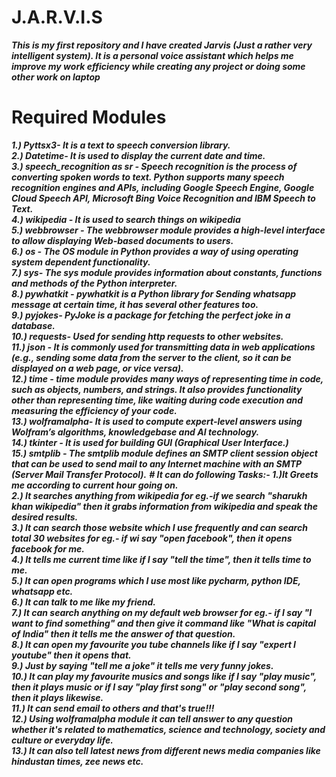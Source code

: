 
# J.A.R.V.I.S
***This is my first repository and I have created Jarvis (Just a rather very intelligent system). It is a personal voice assistant which helps me improve my work efficiency while creating any project or doing some other work on laptop***
# Required Modules
***1.) Pyttsx3- It is a text to speech conversion library. <br />
2.) Datetime- It is used to display the current date and time.<br />
3.) speech_recognition as sr - Speech recognition is the process of converting spoken words to text. Python supports many speech recognition engines and APIs, including Google Speech Engine, Google Cloud Speech API, Microsoft Bing Voice Recognition and IBM Speech to Text.<br />
4.) wikipedia - It is used to search things on wikipedia <br />
5.) webbrowser - The webbrowser module provides a high-level interface to allow displaying Web-based documents to users. <br />
6.) os - The OS module in Python provides a way of using operating system dependent functionality.<br />
7.) sys- The sys module provides information about constants, functions and methods of the Python interpreter.<br />
8.) pywhatkit - pywhatkit is a Python library for Sending whatsapp message at certain time, it has several other features too.<br />
9.) pyjokes- PyJoke is a package for fetching the perfect joke in a database.<br />
10.) requests- Used for sending http requests to other websites.<br />
11.) json - It is commonly used for transmitting data in web applications (e.g., sending some data from the server to the client, so it can be displayed on a web page, or vice versa).<br />
12.) time - time module provides many ways of representing time in code, such as objects, numbers, and strings. It also provides functionality other than representing time, like waiting during code execution and measuring the efficiency of your code.<br />
13.) wolframalpha- It is used to compute expert-level answers using Wolfram’s algorithms, knowledgebase and AI technology.<br />
14.) tkinter - It is used for building GUI (Graphical User Interface.)<br />
15.) smtplib - The smtplib module defines an SMTP client session object that can be used to send mail to any Internet machine with an SMTP (Server Mail Transfer Protocol).***
***# It can do following Tasks:-
1.)It Greets me according to current hour going on.<br />
2.) It searches anything from wikipedia for eg.-if we search "sharukh khan wikipedia" then it grabs information
from wikipedia and speak the desired results.<br />
3.) It can search those website which I use frequently and can search total 30 websites
for eg.- if wi say "open facebook", then it opens facebook for me.<br />
4.) It tells me current time like if I say "tell the time", then it tells time to me.<br />
5.) It can open programs which I use most like pycharm, python IDE, whatsapp etc.<br />
6.) It can talk to me like my friend.<br />
7.) It can search anything on my default web browser for eg.- if I say "I want to find something" and then give
it command like "What is capital of India" then it tells me the answer of that question.<br />
8.) It can open my favourite you tube channels like if I say "expert I youtube" then it opens that.<br />
9.) Just by saying "tell me a joke" it tells me very funny jokes.<br />
10.) It can play my favourite musics and songs like if I say "play music", then it plays music or if I say
"play first song" or "play second song", then it plays likewise.<br />
11.) It can send email to others and that's true!!!<br />
12.) Using wolframalpha module it can tell answer to any question whether it's related to mathematics, science
and technology, society and culture or everyday life.<br />
13.) It can also tell latest news from different news media companies like hindustan times, zee news etc.<br />***
